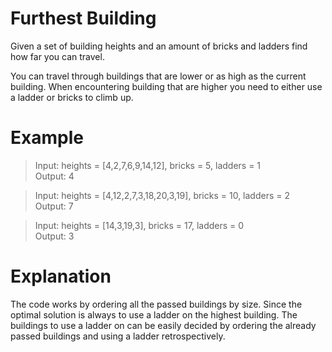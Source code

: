 # Furthest Building
Given a set of building heights and an amount of bricks and ladders find how far you can travel.

You can travel through buildings that are lower or as high as the current building. When encountering building that are higher you need to either use a ladder or bricks to climb up.

# Example
>Input: heights = [4,2,7,6,9,14,12], bricks = 5, ladders = 1 \
>Output: 4

> Input: heights = [4,12,2,7,3,18,20,3,19], bricks = 10, ladders = 2 \
> Output: 7

> Input: heights = [14,3,19,3], bricks = 17, ladders = 0 \
> Output: 3

# Explanation
The code works by ordering all the passed buildings by size. Since the optimal solution is always to use a ladder on the highest building. The buildings to use a ladder on can be easily decided by ordering the already passed buildings and using a ladder retrospectively. 